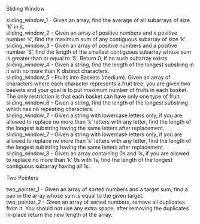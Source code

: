 Sliding Window

sliding_window_1 - Given an array, find the average of all subarrays of size ‘K’ in it.<br/>
sliding_window_2 - Given an array of positive numbers and a positive number ‘k’, find the maximum sum of any contiguous subarray of size ‘k’.<br/>
sliding_window_3 - Given an array of positive numbers and a positive number ‘S’, find the length of the smallest contiguous subarray whose sum is greater than or equal to ‘S’. Return 0, if no such subarray exists.<br/>
sliding_window_4 - Given a string, find the length of the longest substring in it with no more than K distinct characters.<br/>
sliding_window_5 - Fruits into Baskets (medium). Given an array of characters where each character represents a fruit tree, you are given two baskets and your goal is to put maximum number of fruits in each basket. The only restriction is that each basket can have only one type of fruit.<br/>
sliding_window_6 - Given a string, find the length of the longest substring which has no repeating characters.<br/>
sliding_window_7 - Given a string with lowercase letters only, if you are allowed to replace no more than ‘k’ letters with any letter, find the length of the longest substring having the same letters after replacement.<br/>
sliding_window_7 - Given a string with lowercase letters only, if you are allowed to replace no more than ‘k’ letters with any letter, find the length of the longest substring having the same letters after replacement.<br/>
sliding_window_8 - Given an array containing 0s and 1s, if you are allowed to replace no more than ‘k’ 0s with 1s, find the length of the longest contiguous subarray having all 1s.<br/>

Two Pointers<br/>

two_pointer_1 - Given an array of sorted numbers and a target sum, find a pair in the array whose sum is equal to the given target.<br/>
two_pointer_2 - Given an array of sorted numbers, remove all duplicates from it. You should not use any extra space; after removing the duplicates in-place return the new length of the array.<br/>

